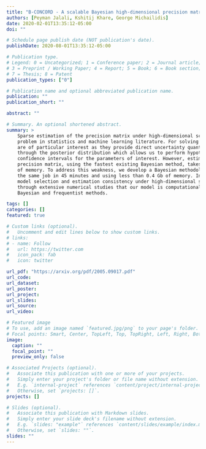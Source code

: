 ```yaml
---
title: "B-CONCORD - A scalable Bayesian high-dimensional precision matrix estimation procedure"
authors: [Peyman Jalali, Kshitij Khare, George Michailidis]
date: 2020-02-01T13:35:12-05:00
doi: ""

# Schedule page publish date (NOT publication's date).
publishDate: 2020-08-01T13:35:12-05:00

# Publication type.
# Legend: 0 = Uncategorized; 1 = Conference paper; 2 = Journal article;
# 3 = Preprint / Working Paper; 4 = Report; 5 = Book; 6 = Book section;
# 7 = Thesis; 8 = Patent
publication_types: ["0"]

# Publication name and optional abbreviated publication name.
publication: ""
publication_short: ""

abstract: ""

# Summary. An optional shortened abstract.
summary: >
    Sparse estimation of the precision matrix under high-dimensional scaling constitutes a canonical
    problem in statistics and machine learning literature. For solving this problem, Bayesian methods
    are of particular interest as they provide direct uncertainty quantification of the model parameters
    through the posterior distribution which allows us to perform hypothesis testing and/or construct
    confidence intervals for the parameters of interest. However, estimating a medium size (1000 by 1000)
    precision matrix, using the fastest existing Bayesian method, takes over 285 days and over 50 Gb
    of memory. To address this weakness, we develop a Bayesian methodology which does
    the same job in 45 minutes and using less than 0.4 Gb of memory. In addition to establishing
    model selection and estimation consistency under high-dimensional scaling, we demonstrate
    through extensive numerical studies that our model is computationally more accurate than existing
    Bayesian and frequentist methods.

tags: []
categories: []
featured: true

# Custom links (optional).
#   Uncomment and edit lines below to show custom links.
# links:
# - name: Follow
#   url: https://twitter.com
#   icon_pack: fab
#   icon: twitter

url_pdf: "https://arxiv.org/pdf/2005.09017.pdf"
url_code:
url_dataset:
url_poster:
url_project:
url_slides:
url_source:
url_video:

# Featured image
# To use, add an image named `featured.jpg/png` to your page's folder. 
# Focal points: Smart, Center, TopLeft, Top, TopRight, Left, Right, BottomLeft, Bottom, BottomRight.
image:
  caption: ""
  focal_point: ""
  preview_only: false

# Associated Projects (optional).
#   Associate this publication with one or more of your projects.
#   Simply enter your project's folder or file name without extension.
#   E.g. `internal-project` references `content/project/internal-project/index.md`.
#   Otherwise, set `projects: []`.
projects: []

# Slides (optional).
#   Associate this publication with Markdown slides.
#   Simply enter your slide deck's filename without extension.
#   E.g. `slides: "example"` references `content/slides/example/index.md`.
#   Otherwise, set `slides: ""`.
slides: ""
---
```

